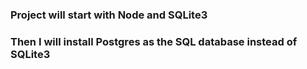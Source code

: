 ### Project will start with Node and SQLite3
### Then I will install Postgres as the SQL database instead of SQLite3


